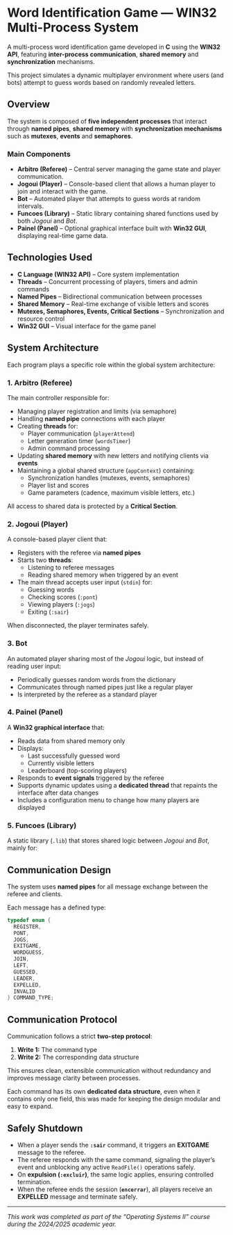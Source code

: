 # Word Identification Game — WIN32 Multi-Process System

A multi-process word identification game developed in **C** using the **WIN32 API**, featuring **inter-process communication**, **shared memory** and **synchronization** mechanisms.

This project simulates a dynamic multiplayer environment where users (and bots) attempt to guess words based on randomly revealed letters.

## Overview

The system is composed of **five independent processes** that interact through **named pipes**, **shared memory** with **synchronization mechanisms** such as **mutexes**, **events** and **semaphores**.

### Main Components
- **Arbitro (Referee)** – Central server managing the game state and player communication.  
- **Jogoui (Player)** – Console-based client that allows a human player to join and interact with the game.  
- **Bot** – Automated player that attempts to guess words at random intervals.  
- **Funcoes (Library)** – Static library containing shared functions used by both *Jogoui* and *Bot*.  
- **Painel (Panel)** – Optional graphical interface built with **Win32 GUI**, displaying real-time game data.

## Technologies Used

- **C Language (WIN32 API)** – Core system implementation  
- **Threads** – Concurrent processing of players, timers and admin commands  
- **Named Pipes** – Bidirectional communication between processes  
- **Shared Memory** – Real-time exchange of visible letters and scores  
- **Mutexes, Semaphores, Events, Critical Sections** – Synchronization and resource control  
- **Win32 GUI** – Visual interface for the game panel  

## System Architecture

Each program plays a specific role within the global system architecture:

### 1. Arbitro (Referee)
The main controller responsible for:
- Managing player registration and limits (via semaphore)
- Handling **named pipe** connections with each player
- Creating **threads** for:
  - Player communication (`playerAttend`)
  - Letter generation timer (`wordsTimer`)
  - Admin command processing
- Updating **shared memory** with new letters and notifying clients via **events**
- Maintaining a global shared structure (`appContext`) containing:
  - Synchronization handles (mutexes, events, semaphores)
  - Player list and scores
  - Game parameters (cadence, maximum visible letters, etc.)

All access to shared data is protected by a **Critical Section**.


### 2. Jogoui (Player)
A console-based player client that:
- Registers with the referee via **named pipes**
- Starts two **threads**:
  - Listening to referee messages  
  - Reading shared memory when triggered by an event  
- The main thread accepts user input (`stdin`) for:
  - Guessing words  
  - Checking scores (`:pont`)  
  - Viewing players (`:jogs`)  
  - Exiting (`:sair`)  

When disconnected, the player terminates safely.

### 3. Bot
An automated player sharing most of the *Jogoui* logic, but instead of reading user input:
- Periodically guesses random words from the dictionary  
- Communicates through named pipes just like a regular player  
- Is interpreted by the referee as a standard player  

### 4. Painel (Panel)
A **Win32 graphical interface** that:
- Reads data from shared memory only  
- Displays:
  - Last successfully guessed word  
  - Currently visible letters  
  - Leaderboard (top-scoring players)  
- Responds to **event signals** triggered by the referee  
- Supports dynamic updates using a **dedicated thread** that repaints the interface after data changes  
- Includes a configuration menu to change how many players are displayed  


### 5. Funcoes (Library)
A static library (`.lib`) that stores shared logic between *Jogoui* and *Bot*, mainly for:

## Communication Design

The system uses **named pipes** for all message exchange between the referee and clients.

Each message has a defined type:

```c
typedef enum {
  REGISTER,
  PONT,
  JOGS,
  EXITGAME,
  WORDGUESS,
  JOIN,
  LEFT,
  GUESSED,
  LEADER,
  EXPELLED,
  INVALID
} COMMAND_TYPE;
```

## Communication Protocol

Communication follows a strict **two-step protocol**:

1. **Write 1:** The command type  
2. **Write 2:** The corresponding data structure 


This ensures clean, extensible communication without redundancy and improves message clarity between processes.

Each command has its own **dedicated data structure**, even when it contains only one field, this was made for keeping the design modular and easy to expand.

## Safely Shutdown

- When a player sends the **`:sair`** command, it triggers an **EXITGAME** message to the referee.  
- The referee responds with the same command, signaling the player’s event and unblocking any active `ReadFile()` operations safely.  
- On **expulsion (`:excluir`)**, the same logic applies, ensuring controlled termination.  
- When the referee ends the session (**`encerrar`**), all players receive an **EXPELLED** message and terminate safely.


---

*This work was completed as part of the “Operating Systems II” course during the 2024/2025 academic year.*
